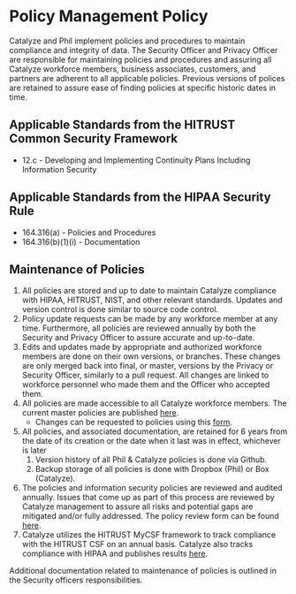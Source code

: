 # Policy Management Policy

Catalyze and Phil implement policies and procedures to maintain compliance and integrity of data. The Security Officer and Privacy Officer are responsible for maintaining policies and procedures and assuring all Catalyze workforce members, business associates, customers, and partners are adherent to all applicable policies. Previous versions of polices are retained to assure ease of finding policies at specific historic dates in time.

## Applicable Standards from the HITRUST Common Security Framework

* 12.c - Developing and Implementing Continuity Plans Including Information Security

## Applicable Standards from the HIPAA Security Rule

* 164.316(a) - Policies and Procedures
* 164.316(b)(1)(i) - Documentation

## Maintenance of Policies

1. All policies are stored and up to date to maintain Catalyze compliance with HIPAA, HITRUST, NIST, and other relevant standards. Updates and version control is done similar to source code control.
2. Policy update requests can be made by any workforce member at any time. Furthermore, all policies are reviewed annually by both the Security and Privacy Officer to assure accurate and up-to-date.
3. Edits and updates made by appropriate and authorized workforce members are done on their own versions, or branches. These changes are only merged back into final, or master, versions by the Privacy or Security Officer, similarly to a pull request. All changes are linked to workforce personnel who made them and the Officer who accepted them.
4. All policies are made accessible to all Catalyze workforce members. The current master policies are published [here](https://usephil.com/policy/).
	* Changes can be requested to policies using this [form](https://a8.typeform.com/to/LRardY). 
5. All policies, and associated documentation, are retained for 6 years from the date of its creation or the date when it last was in effect, whichever is later
	1. Version history of all Phil & Catalyze policies is done via Github.
	2. Backup storage of all policies is done with Dropbox (Phil) or Box (Catalyze).
6. The policies and information security policies are reviewed and audited annually. Issues that come up as part of this process are reviewed by Catalyze management to assure all risks and potential gaps are mitigated and/or fully addressed. The policy review form can be found [here](https://a8.typeform.com/to/fnVVbJ).
7. Catalyze utilizes the HITRUST MyCSF framework to track compliance with the HITRUST CSF on an annual basis. Catalyze also tracks compliance with HIPAA and publishes results [here](https://catalyze.io/hipaa/).

Additional documentation related to maintenance of policies is outlined in the Security officers responsibilities.
